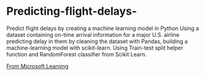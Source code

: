 # Predicting-flight-delays-
Predict flight delays by creating a machine learning model in Python
Using a  dataset containing on-time arrival information for a major U.S. airline predicting delay in them by cleaning the dataset with Pandas, building a machine-learning model with scikit-learn. Using Train-test split helper function and RandomForest classifier from Scikit Learn.

[From Microsoft Learning](https://docs.microsoft.com/en-us/learn/)
